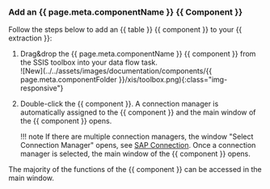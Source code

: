 
### Add an {{ page.meta.componentName }} {{ Component }}

Follow the steps below to add an {{ table }} {{ component }} to your {{ extraction }}:

1. Drag&drop the {{ page.meta.componentName }} {{ component }} from the SSIS toolbox into your data flow task.<br>
![New](../../assets/images/documentation/components/{{ page.meta.componentFolder }}/xis/toolbox.png){:class="img-responsive"} 
2. Double-click the {{ component }}. A connection manager is automatically assigned to the {{ component }} and the main window of the {{ component }} opens.

	!!! note
		If there are multiple connection managers, the window "Select Connection Manager" opens, see [SAP Connection](../sap-connection/index.md#assign-connection-managers-to-xtract-components).
		Once a connection manager is selected, the main window of the {{ component }} opens.

The majority of the functions of the {{ component }} can be accessed in the main window.
